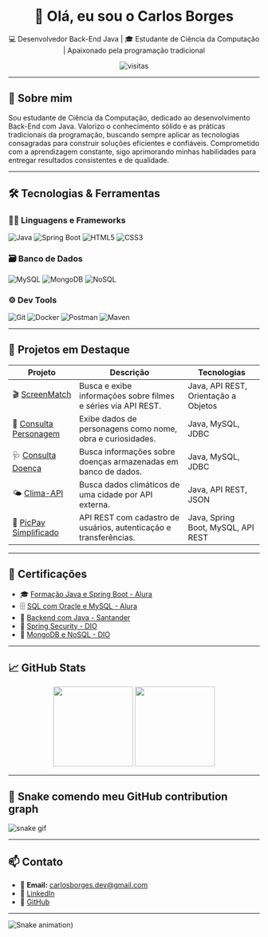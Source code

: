 <h1 align="center">👋 Olá, eu sou o Carlos Borges</h1>

<p align="center">💻 Desenvolvedor Back-End Java | 🎓 Estudante de Ciência da Computação | Apaixonado pela programação tradicional</p>

<div align="center">
  <img src="https://komarev.com/ghpvc/?username=carloosboorges&style=flat-square&color=blue" alt="visitas" />
</div>

---

## 🚀 Sobre mim

Sou estudante de Ciência da Computação, dedicado ao desenvolvimento Back-End com Java. Valorizo o conhecimento sólido e as práticas tradicionais da programação, buscando sempre aplicar as tecnologias consagradas para construir soluções eficientes e confiáveis. Comprometido com a aprendizagem constante, sigo aprimorando minhas habilidades para entregar resultados consistentes e de qualidade.

---

## 🛠️ Tecnologias & Ferramentas

### 👨‍💻 Linguagens e Frameworks
![Java](https://img.shields.io/badge/Java-ED8B00?style=for-the-badge&logo=java&logoColor=white)
![Spring Boot](https://img.shields.io/badge/Spring_Boot-6DB33F?style=for-the-badge&logo=spring-boot&logoColor=white)
![HTML5](https://img.shields.io/badge/HTML5-E34F26?style=for-the-badge&logo=html5&logoColor=white)
![CSS3](https://img.shields.io/badge/CSS3-1572B6?style=for-the-badge&logo=css3&logoColor=white)

### 🗃️ Banco de Dados
![MySQL](https://img.shields.io/badge/MySQL-005C84?style=for-the-badge&logo=mysql&logoColor=white)
![MongoDB](https://img.shields.io/badge/MongoDB-47A248?style=for-the-badge&logo=mongodb&logoColor=white)
![NoSQL](https://img.shields.io/badge/NoSQL-800000?style=for-the-badge)

### ⚙️ Dev Tools
![Git](https://img.shields.io/badge/Git-F05032?style=for-the-badge&logo=git&logoColor=white)
![Docker](https://img.shields.io/badge/Docker-2496ED?style=for-the-badge&logo=docker&logoColor=white)
![Postman](https://img.shields.io/badge/Postman-FF6C37?style=for-the-badge&logo=postman&logoColor=white)
![Maven](https://img.shields.io/badge/Maven-C71A36?style=for-the-badge&logo=apachemaven&logoColor=white)

---

## 💼 Projetos em Destaque

| Projeto | Descrição | Tecnologias |
|--------|-----------|-------------|
| 🎬 [ScreenMatch](https://github.com/carloosboorges/ScreenMatchSeries) | Busca e exibe informações sobre filmes e séries via API REST. | Java, API REST, Orientação a Objetos |
| 🧙 [Consulta Personagem](https://github.com/carloosboorges/Consulta_Personagem) | Exibe dados de personagens como nome, obra e curiosidades. | Java, MySQL, JDBC |
| 🩺 [Consulta Doença](https://github.com/carloosboorges/Sistema-de-Consulta-de-Informacoes-de-Doencas) | Busca informações sobre doenças armazenadas em banco de dados. | Java, MySQL, JDBC |
| 🌤️ [Clima-API](https://github.com/carloosboorges/Clima-API) | Busca dados climáticos de uma cidade por API externa. | Java, API REST, JSON |
| 💸 [PicPay Simplificado](https://github.com/carloosboorges/picpaysimplificado) | API REST com cadastro de usuários, autenticação e transferências. | Java, Spring Boot, MySQL, API REST |

---

## 📜 Certificações

- 🎓 [Formação Java e Spring Boot - Alura](https://cursos.alura.com.br/user/carloos-boorges/degree-spring-boot-3-475714/certificate)
- 🗄️ [SQL com Oracle e MySQL - Alura](https://cursos.alura.com.br/user/carloos-boorges/degree-oracle-mysql-v3983-3983/certificate?lang=en)
- 🏦 [Backend com Java - Santander](https://github.com/carloosboorges/meus-certificados/blob/main/Santander%202024%20-%20Backend%20com%20Java.jpeg)
- 🔐 [Spring Security - DIO](https://github.com/carloosboorges/meus-certificados/blob/main/Adicionando%20Seguran%C3%A7a%20a%20uma%20API%20REST%20com%20Spring%20Security.JPG)
- 🍃 [MongoDB e NoSQL - DIO](https://github.com/carloosboorges/meus-certificados/blob/main/Introdu%C3%A7%C3%A3o%20ao%20MongoDB%20e%20Banco%20de%20Dados%20NoSQL.jpg)

---

## 📈 GitHub Stats

<div align="center">
  <img height="160em" src="https://github-readme-stats.vercel.app/api?username=carloosboorges&show_icons=true&theme=tokyonight" />
  <img height="160em" src="https://github-readme-stats.vercel.app/api/top-langs/?username=carloosboorges&layout=compact&theme=tokyonight" />
</div>

---

## 🐍 Snake comendo meu GitHub contribution graph

![snake gif](https://github.com/carloosboorges/carloosboorges/blob/output/github-contribution-grid-snake.svg)

---

## 📫 Contato

- 📧 **Email:** carlosborges.dev@gmail.com  
- 🔗 [LinkedIn](https://www.linkedin.com/in/carloosboorges/)  
- 🐙 [GitHub](https://github.com/carloosboorges)

---

<img src="https://raw.githubusercontent.com/gitUser/gitrepo/output/snake.svg" alt="Snake animation" />)

